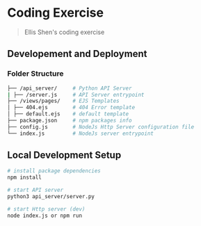 # Coding Exercise

> Ellis Shen's coding exercise

## Developement and Deployment

### Folder Structure

```bash
├── /api_server/     # Python API Server
| ├── /server.js     # API Server entrypoint
├── /views/pages/    # EJS Templates
│ ├── 404.ejs        # 404 Error template
│ ├── default.ejs    # default template
├── package.json     # npm packages info
├── config.js        # NodeJs Http Server configuration file
└── index.js         # NodeJs server entrypoint
```
## Local Development Setup

``` bash
# install package dependencies
npm install

# start API server
python3 api_server/server.py

# start Http server (dev)
node index.js or npm run
```
